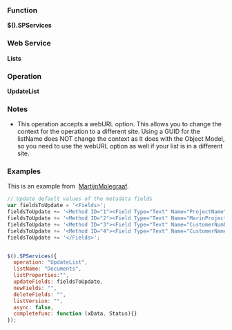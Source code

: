 ### Function

**$().SPServices**

### Web Service

**Lists**

### Operation

**UpdateList**

### Notes

* This operation accepts a webURL option. This allows you to change the context for the operation to a different site. Using a GUID for the listName does NOT change the context as it does with the Object Model, so you need to use the webURL option as well if your list is in a different site.

### Examples

This is an example from  [MartijnMolegraaf](http://www.codeplex.com/site/users/view/MartijnMolegraaf).
``` javascript
// Update default values of the metadata fields
var fieldsToUpdate = '<Fields>';
fieldsToUpdate += '<Method ID="1"><Field Type="Text" Name="ProjectName" DisplayName="Project name"><Default>' + projectName + '</Default></Field></Method>';
fieldsToUpdate += '<Method ID="2"><Field Type="Text" Name="MarinProjectNumber" DisplayName="Project number"><Default>' + projectNumber + '</Default></Field></Method>';
fieldsToUpdate += '<Method ID="3"><Field Type="Text" Name="CustomerNumber" DisplayName="Customer number"><Default>' + customerNumber + '</Default></Field></Method>';
fieldsToUpdate += '<Method ID="4"><Field Type="Text" Name="CustomerName" DisplayName="Customer name"><Default>' + customerName + '</Default></Field></Method>';
fieldsToUpdate += '</Fields>';


$().SPServices({
  operation: "UpdateList",
  listName: "Documents",
  listProperties:"",
  updateFields: fieldsToUpdate,
  newFields: "",
  deleteFields: "",
  listVersion: "",
  async: false,
  completefunc: function (xData, Status){}
});
```